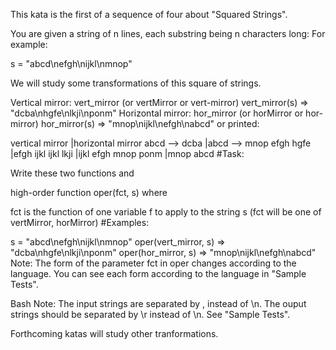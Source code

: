 
This kata is the first of a sequence of four about "Squared Strings".

You are given a string of n lines, each substring being n characters long: For example:

s = "abcd\nefgh\nijkl\nmnop"

We will study some transformations of this square of strings.

Vertical mirror: vert_mirror (or vertMirror or vert-mirror)
vert_mirror(s) => "dcba\nhgfe\nlkji\nponm"
Horizontal mirror: hor_mirror (or horMirror or hor-mirror)
hor_mirror(s) => "mnop\nijkl\nefgh\nabcd"
or printed:

vertical mirror   |horizontal mirror
abcd --> dcba     |abcd --> mnop
efgh     hgfe     |efgh     ijkl
ijkl     lkji     |ijkl     efgh
mnop     ponm     |mnop     abcd
#Task:

Write these two functions
and

high-order function oper(fct, s) where

fct is the function of one variable f to apply to the string s (fct will be one of vertMirror, horMirror)
#Examples:

s = "abcd\nefgh\nijkl\nmnop"
oper(vert_mirror, s) => "dcba\nhgfe\nlkji\nponm"
oper(hor_mirror, s) => "mnop\nijkl\nefgh\nabcd"
Note:
The form of the parameter fct in oper changes according to the language. You can see each form according to the language in "Sample Tests".

Bash Note:
The input strings are separated by , instead of \n. The ouput strings should be separated by \r instead of \n. See "Sample Tests".

Forthcoming katas will study other tranformations.
